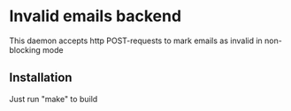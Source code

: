 Invalid emails backend
=================================

This daemon accepts http POST-requests to mark emails as invalid in non-blocking mode

Installation
-----------------------
Just run "make" to build
